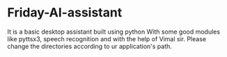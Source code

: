 # Friday-AI-assistant
It is a basic desktop assistant built using python 
With some good modules like pyttsx3, speech recognition and with the help of Vimal sir.
Please change the directories according to ur application's path.
